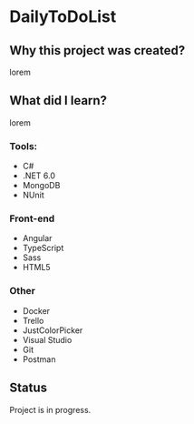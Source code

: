 # DailyToDoList

## Why this project was created?
lorem

## What did I learn?
lorem

### Tools:
 * C#
 * .NET 6.0
 * MongoDB
 * NUnit

### Front-end
 * Angular
 * TypeScript
 * Sass
 * HTML5 
 
 ### Other
 * Docker
 * Trello
 * JustColorPicker
 * Visual Studio
 * Git
 * Postman
 
## Status
Project is in progress.

